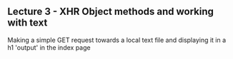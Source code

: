 ## Lecture 3 - XHR Object methods and working with text
Making a simple GET request towards a local text file and displaying it in a h1 'output' in the index page